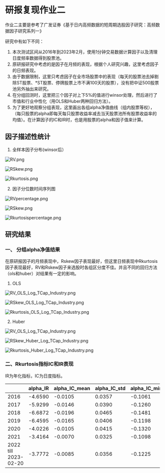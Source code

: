 # 研报复现作业二

作业二主要是参考了广发证券《基于日内高频数据的短周期选股因子研究：高频数据因子研究系列一》

研究中有如下不同：

1. 本次测试区间从2016年到2023年2月，使用1分钟交易数据计算因子以及清理日度频率数据得到股票池。
2. 原研报研究中考虑的是因子在月频的表现，根据个人研究兴趣，这里考虑因子的日频表现。
3. 由于数据限制，这里只考虑因子在全市场股票中的表现（每天的股票池去掉剔除ST股票、*ST股票、停牌股票上市不满100天的股票），没有把中证500股票池另外抽出来研究。
4. 在分组回测时，这里把三个因子对上下5%的值进行winsor处理，然后进行了市值和行业中性化（用OLS和Huber两种回归方法）。
5. 为了更好地观察分组表现，这里画出各组alpha净值曲线（组内股票等权），（每只股票的alpha即每天每只股票收益率减去当天股票池所有股票收益率的均值）。在计算因子的IC和IR时，也是用股票的alpha和因子值来计算。


## 因子描述性统计

1. 全样本因子分布(winsor后）

![RV.png](Image/feature_plot/RV.png?t=1681550084826)

![RSkew.png](Image/feature_plot/RSkew.png?t=1681550116888)

![Rkurtosis.png](Image/feature_plot/Rkurtosis.png?t=1681550165241)


2. 因子分位数时间序列图

![RVpercentage.png](Image/feature_plot/RVpercentage.png?t=1681550281339)

![RSkew.png](Image/feature_plot/RSkew.png?t=1681550337793)

![Rkurtosispercentage.png](Image/feature_plot/Rkurtosispercentage.png?t=1681550406660)


## 研究结果

### 一、 分组alpha净值结果

在原研报因子的月频表现中，Rskew因子表现最好，但这里日频表现中Rkurtosis因子表现最好，RV和Rskew因子来选股时各组区分度不佳。并且不同的回归方法（ols和huber）对结果有一定的影响。

1. OLS

![RV_OLS_Log_TCap_Industry.png](Image/alpha_nav/RV_OLS_Log_TCap_Industry.png?t=1681550536254)

![RSkew_OLS_Log_TCap_Industry.png](Image/alpha_nav/RSkew_OLS_Log_TCap_Industry.png?t=1681550564361)

![Rkurtosis_OLS_Log_TCap_Industry.png](Image/alpha_nav/Rkurtosis_OLS_Log_TCap_Industry.png?t=1681550586720)

2. Huber

![RV_OLS_Log_TCap_Industry.png](Image/alpha_nav/RV_OLS_Log_TCap_Industry.png?t=1681550617916)

![RSkew_Huber_Log_TCap_Industry.png](Image/alpha_nav/RSkew_Huber_Log_TCap_Industry.png?t=1681550642824)

![Rkurtosis_Huber_Log_TCap_Industry.png](Image/alpha_nav/Rkurtosis_Huber_Log_TCap_Industry.png?t=1681550662960)


### 二、Rkurtosis指标IC和IR表现

IR为年化指标，IC为日度指标。


|                      | alpha\_IR | alpha\_IC\_mean | alpha\_IC\_std | alpha\_IC\_min | alpha\_IC\_max | alpha\_IC\_negative\_value\_ratio |
| -------------------- | --------- | --------------- | -------------- | -------------- | -------------- | --------------------------------- |
| 2016                 | -4.6590   | -0.0105         | 0.0357         | -0.1061        | 0.0926         | 0.6240                            |
| 2017                 | -5.9299   | -0.0146         | 0.0390         | -0.1260        | 0.0939         | 0.6352                            |
| 2018                 | -6.6872   | -0.0196         | 0.0465         | -0.1481        | 0.1035         | 0.6626                            |
| 2019                 | -6.4595   | -0.0165         | 0.0406         | -0.1198        | 0.1126         | 0.6639                            |
| 2020                 | -4.0226   | -0.0105         | 0.0415         | -0.1320        | 0.1337         | 0.6008                            |
| 2021                 | -3.4164   | -0.0070         | 0.0325         | -0.1098        | 0.0777         | 0.5844                            |
| 2022 till 2023-02-20 | -3.7772   | -0.0085         | 0.0356         | -0.1225        | 0.0851         | 0.5956                            |
